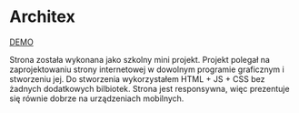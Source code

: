 # Architex

[DEMO](https://architex.wesonline.site/)

Strona została wykonana jako szkolny mini projekt. Projekt polegał na zaprojektowaniu strony internetowej w dowolnym programie graficznym i stworzeniu jej. 
Do stworzenia wykorzystałem HTML + JS + CSS bez żadnych dodatkowych bilbiotek. Strona jest responsywna, więc prezentuje się równie dobrze na urządzeniach mobilnych.
